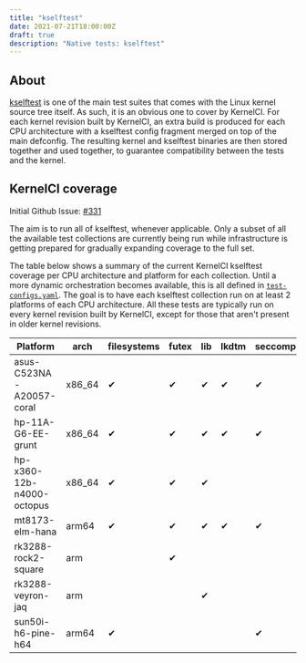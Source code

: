 ```yaml
---
title: "kselftest"
date: 2021-07-21T18:00:00Z
draft: true
description: "Native tests: kselftest"
---
```


## About

[kselftest](https://www.kernel.org/doc/html/latest/dev-tools/kselftest.html) is
one of the main test suites that comes with the Linux kernel source tree
itself.  As such, it is an obvious one to cover by KernelCI.  For each kernel
revision built by KernelCI, an extra build is produced for each CPU
architecture with a kselftest config fragment merged on top of the main
defconfig.  The resulting kernel and kselftest binaries are then stored
together and used together, to guarantee compatibility between the tests and
the kernel.

## KernelCI coverage

Initial Github Issue: [#331](https://github.com/kernelci/kernelci-core/issues/331)

The aim is to run all of kselftest, whenever applicable.  Only a subset of all
the available test collections are currently being run while infrastructure is
getting prepared for gradually expanding coverage to the full set.

The table below shows a summary of the current KernelCI kselftest coverage per
CPU architecture and platform for each collection.  Until a more dynamic
orchestration becomes available, this is all defined in
[`test-configs.yaml`](https://github.com/kernelci/kernelci-core/blob/master/test-configs.yaml).
The goal is to have each kselftest collection run on at least 2 platforms of
each CPU architecture.  All these tests are typically run on every kernel
revision built by KernelCI, except for those that aren't present in older
kernel revisions.

| Platform                  | arch    | filesystems | futex | lib | lkdtm | seccomp |
|---------------------------|---------|-------------|-------|-----|-------|---------|
| asus-C523NA-A20057-coral  | x86\_64 | ✔           | ✔     | ✔   | ✔     | ✔       |
| hp-11A-G6-EE-grunt        | x86\_64 | ✔           | ✔     | ✔   | ✔     | ✔       |
| hp-x360-12b-n4000-octopus | x86\_64 | ✔           | ✔     | ✔   |       |         |
| mt8173-elm-hana           | arm64   | ✔           | ✔     | ✔   | ✔     | ✔       |
| rk3288-rock2-square       | arm     |             | ✔     |     |       |         |
| rk3288-veyron-jaq         | arm     |             |       | ✔   |       |         |
| sun50i-h6-pine-h64        | arm64   | ✔           |       |     |       | ✔       |
